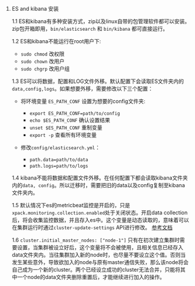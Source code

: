 1. ES and kibana 安装

    1.1 ES和kibana有多种安装方式，zip以及linux自带的包管理软件都可以安装。zip包开箱即用，`bin/elasticsearch` 和 `bin/kibana` 都可直接运行。

    1.2 ES和kibana不能运行在root用户下:

    - `sudo chmod` 改权限
    - `sudo chown` 改用户
    - `sudo chgrp` 改用户组

    1.3 ES可以将数据，配置和LOG文件外移。默认配置下会读取ES文件夹内的`data,config,logs`。如果想要外移，需要修改以下三个配置：
    - 将环境变量 `ES_PATH_CONF` 设置为想要的config文件夹:
        - `export ES_PATH_CONF=path/to/config`
        - `echo $ES_PATH_CONF` 确认设置结果
        - `unset $ES_PATH_CONF` 重制变量
        - `export -p` 查看所有环境变量
    - 修改`config/elasticsearch.yml`：

        - `path.data=path/to/data`
        - `path.logs=path/to/logs`

    1.4 kibana不能将数据和配置文件外移。在任何配置下都会读取kibana文件夹内的`data, config`。所以迁移时，需要把旧的data以及config复制至kibana文件夹内。

    1.5 默认情况下es的metricbeat监控是开启的，只是`xpack.monitoring.collection.enabled`处于关闭状态。开启data collection后，将会收集监控数据，并且存入es中。这个变量是动态读取的，意味着可以在集群运行时通过`cluster-update-settings` API进行修改。 [参考文档](https://www.elastic.co/guide/en/elasticsearch/reference/7.10/monitoring-settings.html)

    1.6 `cluster.initial_master_nodes: ["node-1"]` 只有在初次建立集群时需要设置，当集群被设立好后，这个变量将不会被使用，且相关信息已经存入data文件夹内。当往集群加入新的node时，也尽量不要设立这个值。否则当发生某些意外，导致欲加入的node与原有master通信失败，那么该node将会自己成为一个新的cluster。两个已经设立成功的cluster无法合并，只能将其中一个node的data文件夹删除重置后，才能继续进行加入的操作。